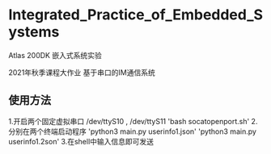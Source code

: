 # Integrated_Practice_of_Embedded_Systems
Atlas 200DK 嵌入式系统实验

2021年秋季课程大作业
基于串口的IM通信系统

## 使用方法
1.开启两个固定虚拟串口 /dev/ttyS10 , /dev/ttyS11
'bash socatopenport.sh'
2.分别在两个终端启动程序
'python3 main.py userinfo1.json'
'python3 main.py userinfo1.2son'
3.在shell中输入信息即可发送